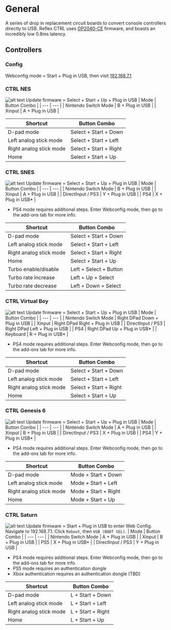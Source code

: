 # General
A series of drop in replacement circuit boards to convert console controllers directly to USB. Reflex CTRL uses [GP2040-CE](https://gp2040-ce.info/#/) firmware, and boasts an incredibly low 0.8ms latency.

## Controllers

### Config
Webconfig mode = Start + Plug in USB, then visit [192.168.7.1](192.168.7.1)

### CTRL NES
![alt text](https://github.com/misteraddons/Reflex-CTRL/blob/main/Images/nes.png "CTRL NES")
Update firmware = Select + Start + Up + Plug in USB
| Mode | Button Combo |
| --- | --- |
| Nintendo Switch Mode | B + Plug in USB |
| Xinput | A + Plug in USB |

| Shortcut | Button Combo |
| --- | --- |
| D-pad mode | Select + Start + Down |
| Left analog stick mode | Select + Start + Left |
| Right analog stick mode | Select + Start + Right |
| Home | Select + Start + Up |

### CTRL SNES
![alt text](https://github.com/misteraddons/Reflex-CTRL/blob/main/Images/snes.png "CTRL SNES")
Update firmware = Select + Start + Up + Plug in USB
| Mode | Button Combo |
| --- | --- |
| Nintendo Switch Mode | B + Plug in USB |
| Xinput | A + Plug in USB |
| DirectInput / PS3 | Y + Plug in USB |
| PS4 | X + Plug in USB* |
* PS4 mode requires additional steps. Enter Webconfig mode, then go to the add-ons tab for more info.

| Shortcut | Button Combo |
| --- | --- |
| D-pad mode | Select + Start + Down |
| Left analog stick mode | Select + Start + Left |
| Right analog stick mode | Select + Start + Right |
| Home | Select + Start + Up |
| Turbo enable/disable | Left + Select + Button |
| Turbo rate increase | Left + Up + Select |
| Turbo rate decrease | Left + Down + Select |

### CTRL Virtual Boy
![alt text](https://github.com/misteraddons/Reflex-CTRL/blob/main/Images/vb.png "CTRL Virtual Boy")
Update firmware = Select + Start + Up + Plug in USB
| Mode | Button Combo |
| --- | --- |
| Nintendo Switch Mode | Right DPad Down + Plug in USB |
| Xinput | Right DPad Right + Plug in USB |
| DirectInput / PS3 | Right DPad Left + Plug in USB |
| PS4 | Right DPad Up + Plug in USB* |
| Keyboard | R + Plug in USB* |
* PS4 mode requires additional steps. Enter Webconfig mode, then go to the add-ons tab for more info.

| Shortcut | Button Combo |
| --- | --- |
| D-pad mode | Select + Start + Down |
| Left analog stick mode | Select + Start + Left |
| Right analog stick mode | Select + Start + Right |
| Home | Select + Start + Up |

### CTRL Genesis 6
![alt text](https://github.com/misteraddons/Reflex-CTRL/blob/main/Images/genesis6.png "CTRL Genesis 6")
Update firmware = Select + Start + Up + Plug in USB
| Mode | Button Combo |
| --- | --- |
| Nintendo Switch Mode | A + Plug in USB |
| Xinput | B + Plug in USB |
| DirectInput / PS3 | X + Plug in USB |
| PS4 | Y + Plug in USB* |
* PS4 mode requires additional steps. Enter Webconfig mode, then go to the add-ons tab for more info.

| Shortcut | Button Combo |
| --- | --- |
| D-pad mode | Mode + Start + Down |
| Left analog stick mode | Mode + Start + Left |
| Right analog stick mode | Mode + Start + Right |
| Home | Mode + Start + Up |

### CTRL Saturn
![alt text](https://github.com/misteraddons/Reflex-CTRL/blob/main/Images/saturn.png "CTRL Saturn")
Update firmware = Start + Plug in USB to enter Web Config. Navigate to 192.168.7.1. Click `Reboot`, then `USB (BOOT SEL)`.
| Mode | Button Combo |
| --- | --- |
| Nintendo Switch Mode | A + Plug in USB |
| Xinput | B + Plug in USB |
| PS5 | X + Plug in USB* |
| DirectInput / PS3 | Y + Plug in USB |
* PS4 mode requires additional steps. Enter Webconfig mode, then go to the add-ons tab for more info.
* PS5 mode requires an authentication dongle
* Xbox authentication requires an authentication dongle (TBD)

| Shortcut | Button Combo |
| --- | --- |
| D-pad mode | L + Start + Down |
| Left analog stick mode | L + Start + Left |
| Right analog stick mode | L + Start + Right |
| Home | L + Start + Up |
